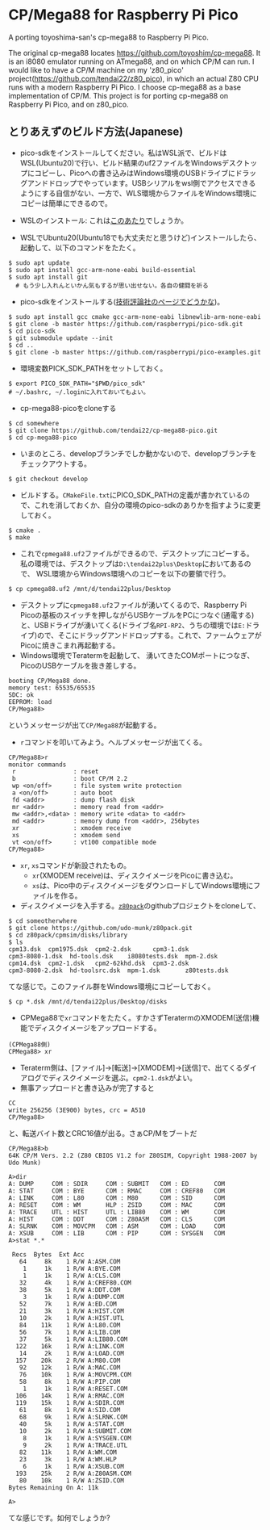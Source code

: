 # CP/Mega88 for Raspberry Pi Pico

A porting toyoshima-san's cp-mega88 to Raspberry Pi Pico.

The original cp-mega88 locates https://github.com/toyoshim/cp-mega88.  It is an i8080 emulator running on ATmega88, and on which CP/M can run.  I would like to have a CP/M machine on my 'z80_pico' project(https://github.com/tendai22/z80_pico), in which an actual Z80 CPU runs with a modern Raspberry Pi Pico.  I choose cp-mega88 as a base implementation of CP/M.  This project is for porting cp-mega88 on Raspberry Pi Pico, and on z80_pico.

## とりあえずのビルド方法(Japanese)

* pico-sdkをインストールしてください。私はWSL派で、ビルドはWSL(Ubuntu20)で行い、ビルド結果のuf2ファイルをWindowsデスクトップにコピーし、Picoへの書き込みはWindows環境のUSBドライブにドラッグアンドドロップでやっています。USBシリアルをwsl側でアクセスできるようにする自信がない、一方で、WLS環境からファイルをWindows環境にコピーは簡単にできるので。

* WSLのインストール: これは[このあたり](https://docs.microsoft.com/ja-jp/windows/wsl/install)でしょうか。
* WSLでUbuntu20(Ubuntu18でも大丈夫だと思うけど)インストールしたら、起動して、以下のコマンドをたたく。
```
$ sudo apt update
$ sudo apt install gcc-arm-none-eabi build-essential
$ sudo apt install git
  # もう少し入れんといかん気もするが思い出せない。各自の健闘を祈る 
```
* pico-sdkをインストールする([技術評論社のページでどうかな](https://gihyo.jp/admin/serial/01/ubuntu-recipe/0684?page=2))。
```
$ sudo apt install gcc cmake gcc-arm-none-eabi libnewlib-arm-none-eabi
$ git clone -b master https://github.com/raspberrypi/pico-sdk.git
$ cd pico-sdk
$ git submodule update --init
$ cd ..
$ git clone -b master https://github.com/raspberrypi/pico-examples.git
```
* 環境変数PICK_SDK_PATHをセットしておく。
```
$ export PICO_SDK_PATH="$PWD/pico_sdk"
# ~/.bashrc, ~/.loginに入れておいてもよい。
```
* cp-mega88-picoをcloneする
```
$ cd somewhere
$ git clone https://github.com/tendai22/cp-mega88-pico.git
$ cd cp-mega88-pico
```
* いまのところ、developブランチでしか動かないので、developブランチをチェックアウトする。
```
$ git checkout develop
```
* ビルドする。`CMakeFile.txt`にPICO_SDK_PATHの定義が書かれているので、これを消しておくか、自分の環境のpico-sdkのありかを指すように変更しておく。
```
$ cmake .
$ make
```
* これで`cpmega88.uf2`ファイルができるので、デスクトップにコピーする。  
私の環境では、デスクトップは`D:\tendai22plus\Desktop`においてあるので、
WSL環境からWindows環境へのコピーを以下の要領で行う。
```
$ cp cpmega88.uf2 /mnt/d/tendai22plus/Desktop
```
* デスクトップに`cpmega88.uf2`ファイルが湧いてくるので、Raspberry Pi Picoの基板のスイッチを押しながらUSBケーブルをPCにつなぐ(通電する)と、USBドライブが湧いてくる(ドライブ名`RPI-RP2`、うちの環境では`E:`ドライブ)ので、そこにドラッグアンドドロップする。これで、ファームウェアがPicoに焼きこまれ再起動する。
* Windows環境でTeratermを起動して、 湧いてきたCOMポートにつなぎ、PicoのUSBケーブルを抜き差しする。
```
booting CP/Mega88 done.
memory test: 65535/65535
SDC: ok
EEPROM: load
CP/Mega88>
```
というメッセージが出て`CP/Mega88`が起動する。
* `r`コマンドを叩いてみよう。ヘルプメッセージが出てくる。
```
CP/Mega88>r
monitor commands
 r                : reset
 b                : boot CP/M 2.2
 wp <on/off>      : file system write protection
 a <on/off>       : auto boot
 fd <addr>        : dump flash disk
 mr <addr>        : memory read from <addr>
 mw <addr>,<data> : memory write <data> to <addr>
 md <addr>        : memory dump from <addr>, 256bytes
 xr               : xmodem receive
 xs               : xmodem send
 vt <on/off>      : vt100 compatible mode
CP/Mega88>
```
* `xr`, `xs`コマンドが新設されたもの。  
  + `xr`(XMODEM receive)は、ディスクイメージをPicoに書き込む。
  + `xs`は、Pico中のディスクイメージをダウンロードしてWindows環境にファイルを作る。
* ディスクイメージを入手する。[`z80pack`](https://github.com/udo-munk/z80pack.git)のgithubプロジェクトをcloneして、
```
$ cd someotherwhere
$ git clone https://github.com/udo-munk/z80pack.git
$ cd z80pack/cpmsim/disks/library
$ ls
cpm13.dsk  cpm1975.dsk  cpm2-2.dsk      cpm3-1.dsk
cpm3-8080-1.dsk  hd-tools.dsk    i8080tests.dsk  mpm-2.dsk
cpm14.dsk  cpm2-1.dsk   cpm2-62khd.dsk  cpm3-2.dsk  
cpm3-8080-2.dsk  hd-toolsrc.dsk  mpm-1.dsk       z80tests.dsk
```
てな感じで。このファイル群をWindows環境にコピーしておく。
```
$ cp *.dsk /mnt/d/tendai22plus/Desktop/disks
```
* CPMega88で`xr`コマンドをたたく。すかさずTeratermのXMODEM(送信)機能でディスクイメージをアップロードする。
```
(CPMega88側)
CPMega88> xr
```
* Teraterm側は、[ファイル]->[転送]->[XMODEM]->[送信]で、出てくるダイアログでディスクイメージを選ぶ。`cpm2-1.dsk`がよい。
* 無事アップロードと書き込みが完了すると
```
CC
write 256256 (3E900) bytes, crc = A510
CP/Mega88>
```
と、転送バイト数とCRC16値が出る。さぁCP/Mをブートだ
```
CP/Mega88>b
64K CP/M Vers. 2.2 (Z80 CBIOS V1.2 for Z80SIM, Copyright 1988-2007 by Udo Munk)

A>dir
A: DUMP     COM : SDIR     COM : SUBMIT   COM : ED       COM
A: STAT     COM : BYE      COM : RMAC     COM : CREF80   COM
A: LINK     COM : L80      COM : M80      COM : SID      COM
A: RESET    COM : WM       HLP : ZSID     COM : MAC      COM
A: TRACE    UTL : HIST     UTL : LIB80    COM : WM       COM
A: HIST     COM : DDT      COM : Z80ASM   COM : CLS      COM
A: SLRNK    COM : MOVCPM   COM : ASM      COM : LOAD     COM
A: XSUB     COM : LIB      COM : PIP      COM : SYSGEN   COM
A>stat *.*

 Recs  Bytes  Ext Acc
   64     8k    1 R/W A:ASM.COM
    1     1k    1 R/W A:BYE.COM
    1     1k    1 R/W A:CLS.COM
   32     4k    1 R/W A:CREF80.COM
   38     5k    1 R/W A:DDT.COM
    3     1k    1 R/W A:DUMP.COM
   52     7k    1 R/W A:ED.COM
   21     3k    1 R/W A:HIST.COM
   10     2k    1 R/W A:HIST.UTL
   84    11k    1 R/W A:L80.COM
   56     7k    1 R/W A:LIB.COM
   37     5k    1 R/W A:LIB80.COM
  122    16k    1 R/W A:LINK.COM
   14     2k    1 R/W A:LOAD.COM
  157    20k    2 R/W A:M80.COM
   92    12k    1 R/W A:MAC.COM
   76    10k    1 R/W A:MOVCPM.COM
   58     8k    1 R/W A:PIP.COM
    1     1k    1 R/W A:RESET.COM
  106    14k    1 R/W A:RMAC.COM
  119    15k    1 R/W A:SDIR.COM
   61     8k    1 R/W A:SID.COM
   68     9k    1 R/W A:SLRNK.COM
   40     5k    1 R/W A:STAT.COM
   10     2k    1 R/W A:SUBMIT.COM
    8     1k    1 R/W A:SYSGEN.COM
    9     2k    1 R/W A:TRACE.UTL
   82    11k    1 R/W A:WM.COM
   23     3k    1 R/W A:WM.HLP
    6     1k    1 R/W A:XSUB.COM
  193    25k    2 R/W A:Z80ASM.COM
   80    10k    1 R/W A:ZSID.COM
Bytes Remaining On A: 11k

A>
```
てな感じです。如何でしょうか?
